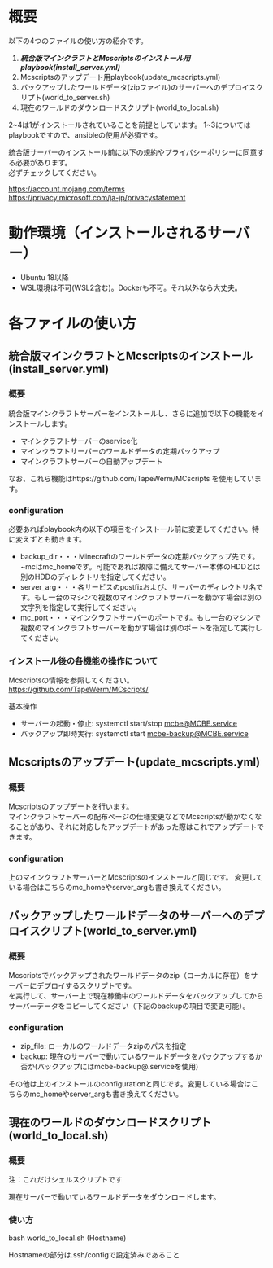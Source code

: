 # 概要 #
以下の4つのファイルの使い方の紹介です。

1. ***統合版マインクラフトとMcscriptsのインストール用playbook(install_server.yml)***  
2. Mcscriptsのアップデート用playbook(update_mcscripts.yml)  
3. バックアップしたワールドデータ(zipファイル)のサーバーへのデプロイスクリプト(world_to_server.sh)
4. 現在のワールドのダウンロードスクリプト(world_to_local.sh)

2~4は1がインストールされていることを前提としています。
1~3についてはplaybookですので、ansibleの使用が必須です。

統合版サーバーのインストール前に以下の規約やプライバシーポリシーに同意する必要があります。  
必ずチェックしてください。  

https://account.mojang.com/terms  
https://privacy.microsoft.com/ja-jp/privacystatement  

# 動作環境（インストールされるサーバー） ##

* Ubuntu 18以降
* WSL環境は不可(WSL2含む)。Dockerも不可。それ以外なら大丈夫。

# 各ファイルの使い方

## 統合版マインクラフトとMcscriptsのインストール(install_server.yml)

### 概要  
統合版マインクラフトサーバーをインストールし、さらに追加で以下の機能をインストールします。  

- マインクラフトサーバーのservice化
- マインクラフトサーバーのワールドデータの定期バックアップ
- マインクラフトサーバーの自動アップデート

なお、これら機能はhttps://github.com/TapeWerm/MCscripts を使用しています。

### configuration
必要あればplaybook内の以下の項目をインストール前に変更してください。特に変えずとも動きます。  

- backup_dir・・・Minecraftのワールドデータの定期バックアップ先です。~mcはmc_homeです。可能であれば故障に備えてサーバー本体のHDDとは別のHDDのディレクトリを指定してください。  
- server_arg・・・各サービスのpostfixおよび、サーバーのディレクトリ名です。もし一台のマシンで複数のマインクラフトサーバーを動かす場合は別の文字列を指定して実行してください。  
- mc_port・・・マインクラフトサーバーのポートです。もし一台のマシンで複数のマインクラフトサーバーを動かす場合は別のポートを指定して実行してください。  

### インストール後の各機能の操作について

Mcscriptsの情報を参照してください。  
https://github.com/TapeWerm/MCscripts/  

基本操作  
- サーバーの起動・停止: systemctl start/stop mcbe@MCBE.service  
- バックアップ即時実行: systemctl start mcbe-backup@MCBE.service  

## Mcscriptsのアップデート(update_mcscripts.yml)  

### 概要

Mcscriptsのアップデートを行います。  
マインクラフトサーバーの配布ページの仕様変更などでMcscriptsが動かなくなることがあり、それに対応したアップデートがあった際はこれでアップデートできます。  

### configuration

上のマインクラフトサーバーとMcscriptsのインストールと同じです。 変更している場合はこちらのmc_homeやserver_argも書き換えてください。   

## バックアップしたワールドデータのサーバーへのデプロイスクリプト(world_to_server.yml)

### 概要 
Mcscriptsでバックアップされたワールドデータのzip（ローカルに存在）をサーバーにデプロイするスクリプトです。  
を実行して、サーバー上で現在稼働中のワールドデータをバックアップしてからサーバーデータをコピーしてください（下記のbackupの項目で変更可能）。 

### configuration

- zip_file: ローカルのワールドデータzipのパスを指定
- backup: 現在のサーバーで動いているワールドデータをバックアップするか否か(バックアップにはmcbe-backup@.serviceを使用)

その他は上のインストールのconfigurationと同じです。変更している場合はこちらのmc_homeやserver_argも書き換えてください。  

## 現在のワールドのダウンロードスクリプト(world_to_local.sh)

### 概要
注：これだけシェルスクリプトです

現在サーバーで動いているワールドデータをダウンロードします。

### 使い方

bash world_to_local.sh (Hostname)  

Hostnameの部分は.ssh/configで設定済みであること  

